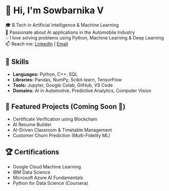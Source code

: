 # 👋 Hi, I'm Sowbarnika V  
🎓 B.Tech in Artificial Intelligence & Machine Learning  
🚀 Passionate about AI applications in the Automobile Industry  
💡 I love solving problems using Python, Machine Learning & Deep Learning  
📫 Reach me: [LinkedIn](https://linkedin.com/in/sowbarnika99) | [Email](mailto:yourmail@gmail.com)

## 🧠 Skills
- **Languages:** Python, C++, SQL  
- **Libraries:** Pandas, NumPy, Scikit-learn, TensorFlow  
- **Tools:** Jupyter, Google Colab, GitHub, VS Code  
- **Domains:** AI in Automotive, Predictive Analytics, Computer Vision  

## 📂 Featured Projects (Coming Soon 🚧)
- Certificate Verification using Blockchain  
- AI Resume Builder  
- AI-Driven Classroom & Timetable Management  
- Customer Churn Prediction (Multi-Fidelity ML)  

## 🏆 Certifications
- Google Cloud Machine Learning  
- IBM Data Science  
- Microsoft Azure AI Fundamentals  
- Python for Data Science (Coursera)
